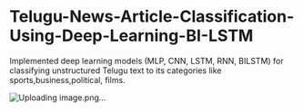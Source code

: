 # Telugu-News-Article-Classification-Using-Deep-Learning-BI-LSTM
Implemented deep learning models (MLP, CNN, LSTM, RNN, BILSTM) for classifying unstructured Telugu text to its categories like sports,business,political, films.

![Uploading image.png…]()

